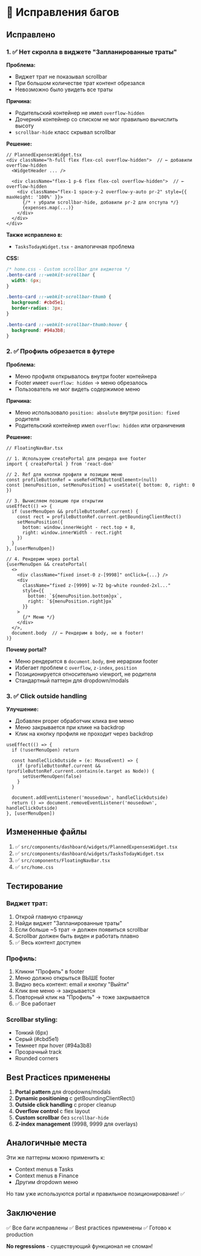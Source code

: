 # 🐛 Исправления багов

## Исправлено

### 1. ✅ Нет скролла в виджете "Запланированные траты"

**Проблема:**
- Виджет трат не показывал scrollbar
- При большом количестве трат контент обрезался
- Невозможно было увидеть все траты

**Причина:**
- Родительский контейнер не имел `overflow-hidden`
- Дочерний контейнер со списком не мог правильно вычислить высоту
- `scrollbar-hide` класс скрывал scrollbar

**Решение:**

```tsx
// PlannedExpensesWidget.tsx
<div className="h-full flex flex-col overflow-hidden">  // ← добавили overflow-hidden
  <WidgetHeader ... />
  
  <div className="flex-1 p-6 flex flex-col overflow-hidden">  // ← overflow-hidden
    <div className="flex-1 space-y-2 overflow-y-auto pr-2" style={{ maxHeight: '100%' }}>
      {/* ↑ убрали scrollbar-hide, добавили pr-2 для отступа */}
      {expenses.map(...)}
    </div>
  </div>
</div>
```

**Также исправлено в:**
- `TasksTodayWidget.tsx` - аналогичная проблема

**CSS:**
```css
/* home.css - Custom scrollbar для виджетов */
.bento-card ::-webkit-scrollbar {
  width: 6px;
}

.bento-card ::-webkit-scrollbar-thumb {
  background: #cbd5e1;
  border-radius: 3px;
}

.bento-card ::-webkit-scrollbar-thumb:hover {
  background: #94a3b8;
}
```

### 2. ✅ Профиль обрезается в футере

**Проблема:**
- Меню профиля открывалось внутри footer контейнера
- Footer имеет `overflow: hidden` → меню обрезалось
- Пользователь не мог видеть содержимое меню

**Причина:**
- Меню использовало `position: absolute` внутри `position: fixed` родителя
- Родительский контейнер имел `overflow: hidden` или ограничения

**Решение:**

```tsx
// FloatingNavBar.tsx

// 1. Используем createPortal для рендера вне footer
import { createPortal } from 'react-dom'

// 2. Ref для кнопки профиля и позиции меню
const profileButtonRef = useRef<HTMLButtonElement>(null)
const [menuPosition, setMenuPosition] = useState({ bottom: 0, right: 0 })

// 3. Вычисляем позицию при открытии
useEffect(() => {
  if (userMenuOpen && profileButtonRef.current) {
    const rect = profileButtonRef.current.getBoundingClientRect()
    setMenuPosition({
      bottom: window.innerHeight - rect.top + 8,
      right: window.innerWidth - rect.right
    })
  }
}, [userMenuOpen])

// 4. Рендерим через portal
{userMenuOpen && createPortal(
  <>
    <div className="fixed inset-0 z-[9998]" onClick={...} />
    <div 
      className="fixed z-[9999] w-72 bg-white rounded-2xl..."
      style={{
        bottom: `${menuPosition.bottom}px`,
        right: `${menuPosition.right}px`
      }}
    >
      {/* Меню */}
    </div>
  </>,
  document.body  // ← Рендерим в body, не в footer!
)}
```

**Почему portal?**
- Меню рендерится в `document.body`, вне иерархии footer
- Избегает проблем с `overflow`, `z-index`, `position`
- Позиционируется относительно viewport, не родителя
- Стандартный паттерн для dropdown/modals

### 3. ✅ Click outside handling

**Улучшение:**
- Добавлен proper обработчик клика вне меню
- Меню закрывается при клике на backdrop
- Клик на кнопку профиля не проходит через backdrop

```tsx
useEffect(() => {
  if (!userMenuOpen) return
  
  const handleClickOutside = (e: MouseEvent) => {
    if (profileButtonRef.current && !profileButtonRef.current.contains(e.target as Node)) {
      setUserMenuOpen(false)
    }
  }
  
  document.addEventListener('mousedown', handleClickOutside)
  return () => document.removeEventListener('mousedown', handleClickOutside)
}, [userMenuOpen])
```

## Измененные файлы

1. ✅ `src/components/dashboard/widgets/PlannedExpensesWidget.tsx`
2. ✅ `src/components/dashboard/widgets/TasksTodayWidget.tsx`
3. ✅ `src/components/FloatingNavBar.tsx`
4. ✅ `src/home.css`

## Тестирование

### Виджет трат:
1. Открой главную страницу
2. Найди виджет "Запланированные траты"
3. Если больше ~5 трат → должен появиться scrollbar
4. Scrollbar должен быть виден и работать плавно
5. ✅ Весь контент доступен

### Профиль:
1. Кликни "Профиль" в footer
2. Меню должно открыться ВЫШЕ footer
3. Видно весь контент: email и кнопку "Выйти"
4. Клик вне меню → закрывается
5. Повторный клик на "Профиль" → тоже закрывается
6. ✅ Все работает

### Scrollbar styling:
- Тонкий (6px)
- Серый (#cbd5e1)
- Темнеет при hover (#94a3b8)
- Прозрачный track
- Rounded corners

## Best Practices применены

1. **Portal pattern** для dropdowns/modals
2. **Dynamic positioning** с getBoundingClientRect()
3. **Outside click handling** с proper cleanup
4. **Overflow control** с flex layout
5. **Custom scrollbar** без `scrollbar-hide`
6. **Z-index management** (9998, 9999 для overlays)

## Аналогичные места

Эти же паттерны можно применить к:
- Context menus в Tasks
- Context menus в Finance
- Другим dropdown меню

Но там уже используются portal и правильное позиционирование! ✅

## Заключение

✅ Все баги исправлены
✅ Best practices применены
✅ Готово к production

**No regressions** - существующий функционал не сломан!



